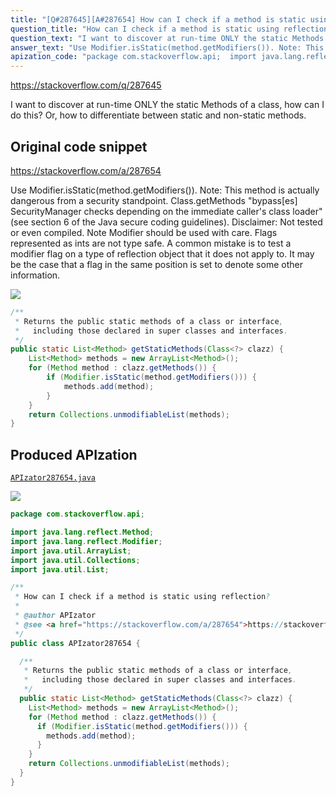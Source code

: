 ```yaml
---
title: "[Q#287645][A#287654] How can I check if a method is static using reflection?"
question_title: "How can I check if a method is static using reflection?"
question_text: "I want to discover at run-time ONLY the static Methods of a class, how can I do this? Or, how to differentiate between static and non-static methods."
answer_text: "Use Modifier.isStatic(method.getModifiers()). Note: This method is actually dangerous from a security standpoint. Class.getMethods \"bypass[es] SecurityManager checks depending on the immediate caller's class loader\" (see section 6 of the Java secure coding guidelines). Disclaimer: Not tested or even compiled. Note Modifier should be used with care. Flags represented as ints are not type safe. A common mistake is to test a modifier flag on a type of reflection object that it does not apply to. It may be the case that a flag in the same position is set to denote some other information."
apization_code: "package com.stackoverflow.api;  import java.lang.reflect.Method; import java.lang.reflect.Modifier; import java.util.ArrayList; import java.util.Collections; import java.util.List;  /**  * How can I check if a method is static using reflection?  *  * @author APIzator  * @see <a href=\"https://stackoverflow.com/a/287654\">https://stackoverflow.com/a/287654</a>  */ public class APIzator287654 {    /**    * Returns the public static methods of a class or interface,    *   including those declared in super classes and interfaces.    */   public static List<Method> getStaticMethods(Class<?> clazz) {     List<Method> methods = new ArrayList<Method>();     for (Method method : clazz.getMethods()) {       if (Modifier.isStatic(method.getModifiers())) {         methods.add(method);       }     }     return Collections.unmodifiableList(methods);   } }"
---
```


https://stackoverflow.com/q/287645

I want to discover at run-time ONLY the static Methods of a class, how can I do this?
Or, how to differentiate between static and non-static methods.



## Original code snippet

https://stackoverflow.com/a/287654

Use Modifier.isStatic(method.getModifiers()).
Note: This method is actually dangerous from a security standpoint. Class.getMethods &quot;bypass[es] SecurityManager checks depending on the immediate caller&#x27;s class loader&quot; (see section 6 of the Java secure coding guidelines).
Disclaimer: Not tested or even compiled.
Note Modifier should be used with care. Flags represented as ints are not type safe. A common mistake is to test a modifier flag on a type of reflection object that it does not apply to. It may be the case that a flag in the same position is set to denote some other information.

<div class="code-logo"><img src="/stackoverflow.png" /></div>

```java
/**
 * Returns the public static methods of a class or interface,
 *   including those declared in super classes and interfaces.
 */
public static List<Method> getStaticMethods(Class<?> clazz) {
    List<Method> methods = new ArrayList<Method>();
    for (Method method : clazz.getMethods()) {
        if (Modifier.isStatic(method.getModifiers())) {
            methods.add(method);
        }
    }
    return Collections.unmodifiableList(methods);
}
```

## Produced APIzation

[`APIzator287654.java`](https://github.com/pasqualesalza/apization-temp/raw/main/data/search/APIzator287654.java)

<div class="code-logo"><img src="/apizator.png" /></div>

```java
package com.stackoverflow.api;

import java.lang.reflect.Method;
import java.lang.reflect.Modifier;
import java.util.ArrayList;
import java.util.Collections;
import java.util.List;

/**
 * How can I check if a method is static using reflection?
 *
 * @author APIzator
 * @see <a href="https://stackoverflow.com/a/287654">https://stackoverflow.com/a/287654</a>
 */
public class APIzator287654 {

  /**
   * Returns the public static methods of a class or interface,
   *   including those declared in super classes and interfaces.
   */
  public static List<Method> getStaticMethods(Class<?> clazz) {
    List<Method> methods = new ArrayList<Method>();
    for (Method method : clazz.getMethods()) {
      if (Modifier.isStatic(method.getModifiers())) {
        methods.add(method);
      }
    }
    return Collections.unmodifiableList(methods);
  }
}

```